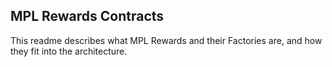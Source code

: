 ## MPL Rewards Contracts

This readme describes what MPL Rewards and their Factories are, and how they fit into the architecture.
